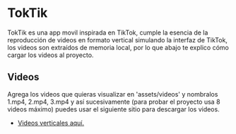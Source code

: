 # TokTik

TokTik es una app movil inspirada en TikTok, cumple la esencia de la reproducción de videos
en formato vertical simulando la interfaz de TikTok, los videos son extraídos de memoria local, 
por lo que abajo te explico cómo cargar los videos al proyecto.

## Videos

Agrega los videos que quieras visualizar en 'assets/videos'
y nombralos 1.mp4, 2.mp4, 3.mp4 y así sucesivamente (para probar 
el proyecto usa 8 videos máximo) puedes usar el siguiente sitio 
para descargar los videos.

* [Videos verticales aquí.](https://www.pexels.com/search/videos/vertical/)


